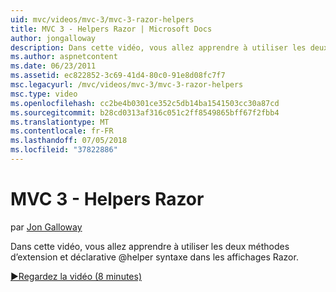 ```yaml
---
uid: mvc/videos/mvc-3/mvc-3-razor-helpers
title: MVC 3 - Helpers Razor | Microsoft Docs
author: jongalloway
description: Dans cette vidéo, vous allez apprendre à utiliser les deux méthodes d’extension et déclarative @helper syntaxe dans les affichages Razor.
ms.author: aspnetcontent
ms.date: 06/23/2011
ms.assetid: ec822852-3c69-41d4-80c0-91e8d08fc7f7
msc.legacyurl: /mvc/videos/mvc-3/mvc-3-razor-helpers
msc.type: video
ms.openlocfilehash: cc2be4b0301ce352c5db14ba1541503cc30a87cd
ms.sourcegitcommit: b28cd0313af316c051c2ff8549865bff67f2fbb4
ms.translationtype: MT
ms.contentlocale: fr-FR
ms.lasthandoff: 07/05/2018
ms.locfileid: "37822886"
---
```

<a name="mvc-3---razor-helpers"></a>MVC 3 - Helpers Razor
====================
par [Jon Galloway](https://github.com/jongalloway)

Dans cette vidéo, vous allez apprendre à utiliser les deux méthodes d’extension et déclarative @helper syntaxe dans les affichages Razor.

[&#9654;Regardez la vidéo (8 minutes)](https://channel9.msdn.com/Blogs/ASP-NET-Site-Videos/mvc-3-razor-helpers)
